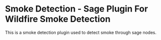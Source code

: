 # Smoke Detection - Sage Plugin For Wildfire Smoke Detection

This is a smoke detection plugin used to detect smoke through sage nodes.